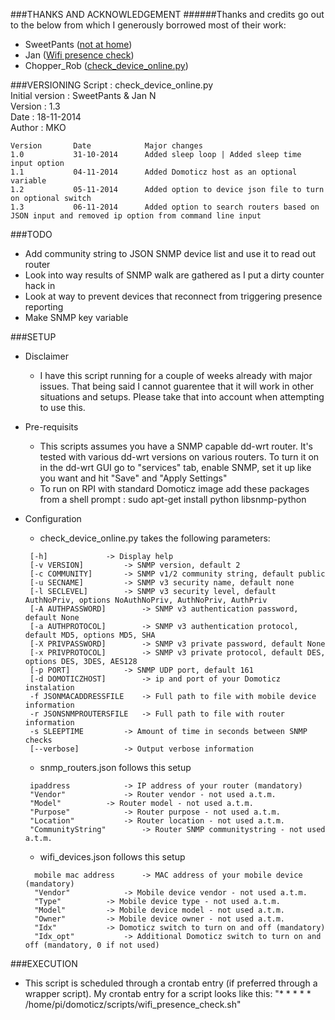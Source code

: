###THANKS AND ACKNOWLEDGEMENT
######Thanks and credits go out to the below from which I generously borrowed most of their work:
* SweetPants ([not at home](http://www.domoticz.com/forum/viewtopic.php?f=31&t=279))
* Jan ([Wifi presence check]( http://www.domoticz.com/forum/viewtopic.php?f=11&t=1713))
* Chopper_Rob ([check_device_online.py](http://www.domoticz.com/forum/viewtopic.php?f=23&t=2595))

###VERSIONING
Script : check_device_online.py                                                                               
Initial version : SweetPants & Jan N                                                                          
Version : 1.3                                                                                                
Date : 18-11-2014                                                                                             
Author : MKO 

```
Version       Date            Major changes
1.0           31-10-2014      Added sleep loop | Added sleep time input option
1.1           04-11-2014      Added Domoticz host as an optional variable
1.2           05-11-2014      Added option to device json file to turn on optional switch
1.3           06-11-2014      Added option to search routers based on JSON input and removed ip option from command line input
```

###TODO
* Add community string to JSON SNMP device list and use it to read out router
* Look into way results of SNMP walk are gathered as I put a dirty counter hack in
* Look at way to prevent devices that reconnect from triggering presence reporting
* Make SNMP key variable

###SETUP
* Disclaimer
  - I have this script running for a couple of weeks already with major issues. That being said I cannot guarentee that it will work in other situations and setups. Please take that into account when attempting to use this.

* Pre-requisits
  - This scripts assumes you have a SNMP capable dd-wrt router. It's tested with various dd-wrt versions on various routers.
    To turn it on in the dd-wrt GUI go to "services" tab, enable SNMP, set it up like you want and hit "Save" and "Apply Settings"
  - To run on RPI with standard Domoticz image add these packages from a shell prompt : sudo apt-get install python libsnmp-python

* Configuration
  - check_device_online.py takes the following parameters:
  ```
   [-h]				-> Display help
   [-v VERSION]			-> SNMP version, default 2 
   [-c COMMUNITY]		-> SNMP v1/2 community string, default public 
   [-u SECNAME]			-> SNMP v3 security name, default none 
   [-l SECLEVEL]		-> SNMP v3 security level, default AuthNoPriv, options NoAuthNoPriv, AuthNoPriv, AuthPriv
   [-A AUTHPASSWORD]		-> SNMP v3 authentication password, default None
   [-a AUTHPROTOCOL]		-> SNMP v3 authentication protocol, default MD5, options MD5, SHA  
   [-X PRIVPASSWORD]		-> SNMP v3 private password, default None 
   [-x PRIVPROTOCOL]		-> SNMP v3 private protocol, default DES, options DES, 3DES, AES128 
   [-p PORT]			-> SNMP UDP port, default 161 
   [-d DOMOTICZHOST]		-> ip and port of your Domoticz instalation
   -f JSONMACADDRESSFILE	-> Full path to file with mobile device information
   -r JSONSNMPROUTERSFILE	-> Full path to file with router information
   -s SLEEPTIME			-> Amount of time in seconds between SNMP checks
   [--verbose]			-> Output verbose information
  ```

  - snmp_routers.json follows this setup
  ```
   ipaddress			-> IP address of your router (mandatory)
   "Vendor" 			-> Router vendor - not used a.t.m.
   "Model"			-> Router model - not used a.t.m.
   "Purpose"			-> Router purpose - not used a.t.m.
   "Location"			-> Router location - not used a.t.m.
   "CommunityString"		-> Router SNMP communitystring - not used a.t.m.
  ```

  - wifi_devices.json follows this setup
  ```
    mobile mac address		-> MAC address of your mobile device (mandatory)
    "Vendor"			-> Mobile device vendor - not used a.t.m.
    "Type"			-> Mobile device type - not used a.t.m.
    "Model"			-> Mobile device model - not used a.t.m.
    "Owner"			-> Mobile device owner - not used a.t.m.
    "Idx" 			-> Domoticz switch to turn on and off (mandatory)
    "Idx_opt"			-> Additional Domoticz switch to turn on and off (mandatory, 0 if not used)
  ```

###EXECUTION
* This script is scheduled through a crontab entry (if preferred through a wrapper script). My crontab entry for a script looks like this:
  "* * * * * /home/pi/domoticz/scripts/wifi_presence_check.sh"
